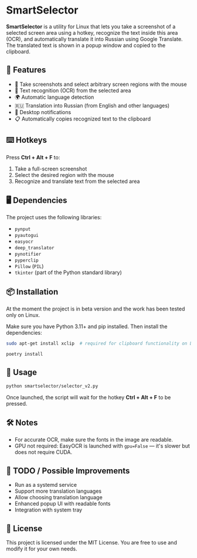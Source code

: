 # SmartSelector

**SmartSelector** is a utility for Linux that lets you take a screenshot of a selected screen area using a hotkey, recognize the text inside this area (OCR), and automatically translate it into Russian using Google Translate. The translated text is shown in a popup window and copied to the clipboard.

## 🔧 Features

- 📸 Take screenshots and select arbitrary screen regions with the mouse
- 🧠 Text recognition (OCR) from the selected area
- 🌍 Automatic language detection
- 🇷🇺 Translation into Russian (from English and other languages)
- 🔔 Desktop notifications
- 📋 Automatically copies recognized text to the clipboard

## ⌨️ Hotkeys

Press **Ctrl + Alt + F** to:
1. Take a full-screen screenshot
2. Select the desired region with the mouse
3. Recognize and translate text from the selected area

## 🖥️ Dependencies

The project uses the following libraries:

- `pynput`
- `pyautogui`
- `easyocr`
- `deep_translator`
- `pynotifier`
- `pyperclip`
- `Pillow` (`PIL`)
- `tkinter` (part of the Python standard library)

## 📦 Installation

At the moment the project is in beta version and the work has been tested only on Linux.

Make sure you have Python 3.11+ and pip installed. Then install the dependencies:

```bash
sudo apt-get install xclip  # required for clipboard functionality on Linux

poetry install
```

## 🚀 Usage

```bash
python smartselector/selector_v2.py
```

Once launched, the script will wait for the hotkey **Ctrl + Alt + F** to be pressed.

## 🛠️ Notes

- For accurate OCR, make sure the fonts in the image are readable.
- GPU not required: EasyOCR is launched with `gpu=False` — it's slower but does not require CUDA.

## 📌 TODO / Possible Improvements

- Run as a systemd service
- Support more translation languages
- Allow choosing translation language
- Enhanced popup UI with readable fonts
- Integration with system tray

## 📄 License

This project is licensed under the MIT License. You are free to use and modify it for your own needs.
